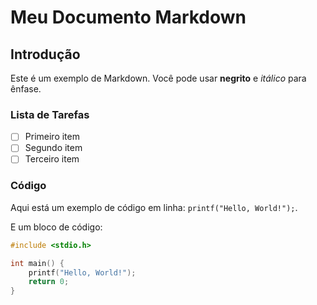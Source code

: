# Meu Documento Markdown

## Introdução 

Este é um exemplo de Markdown. Você pode usar **negrito** e *itálico* para ênfase.

### Lista de Tarefas

- [ ] Primeiro item
- [ ] Segundo item
- [ ] Terceiro item

### Código

Aqui está um exemplo de código em linha: `printf("Hello, World!");`.

E um bloco de código:

```c
#include <stdio.h>

int main() {
    printf("Hello, World!");
    return 0;
}
